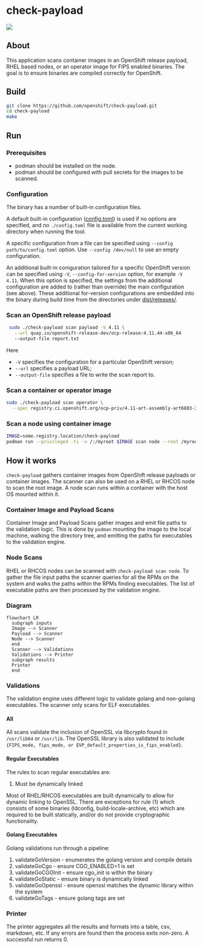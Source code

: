 # check-payload

![](https://img.shields.io/github/v/release/openshift/check-payload)

## About

This application scans container images in an OpenShift release payload, RHEL based nodes, or an operator image for FIPS enabled binaries. The goal is to ensure binaries are compiled correctly for OpenShift.

## Build

```sh
git clone https://github.com/openshift/check-payload.git
cd check-payload
make
```

## Run

### Prerequisites

* podman should be installed on the node.
* podman should be configured with pull secrets for the images to be scanned.

### Configuration

The binary has a number of built-in configuration files.

A default built-in configuration ([config.toml](./config.toml)) is used if no
options are specified, and no `./config.toml` file is available from the
current working directory when running the tool.

A specific configuration from a file can be specified using
`--config path/to/config.toml` option. Use `--config /dev/null` to use an empty
configuration.

An additional built-in coniguration tailored for a specific OpenShift version
can be specified using `-V`, `--config-for-version` option, for example `-V
4.11`. When this option is specified, the settings from the additional
configuration are added to (rather than override) the main configuration (see
above). These additional for-version configurations are embedded into the
binary during build time from the directories under
[dist/releases/](./dist/releases/).

### Scan an OpenShift release payload

```sh
 sudo ./check-payload scan payload -V 4.11 \
   --url quay.io/openshift-release-dev/ocp-release:4.11.44-x86_64
   --output-file report.txt
```

Here
* `-V` specifies the configuration for a particular OpenShift version;
* `--url` specifies a payload URL;
* `--output-file` specifies a file to write the scan report to.

### Scan a container or operator image

```sh
sudo ./check-payload scan operator \
  --spec registry.ci.openshift.org/ocp-priv/4.11-art-assembly-art6883-3-priv@sha256:138b1b9ae11b0d3b5faafacd1b469ec8c20a234b387ae33cf007441fa5c5d567
```

### Scan a node using container image

```sh
IMAGE=some.registry.location/check-payload
podman run --privileged -ti -v /:/myroot $IMAGE scan node --root /myroot
```

## How it works

`check-payload` gathers container images from OpenShift release payloads or
container images. The scanner can also be used on a RHEL or RHCOS node to scan the
root image. A node scan runs within a container with the host OS mounted within
it.

### Container Image and Payload Scans

Container Image and Payload Scans gather images and emit file paths to the
validation logic. This is done by `podman` mounting the image to the local
machine, walking the directory tree, and emitting the paths for executables to
the validation engine.

### Node Scans

RHEL or RHCOS nodes can be scanned with `check-payload scan node`. To gather the
file input paths the scanner queries for all the RPMs on the system and walks
the paths within the RPMs finding executables. The list of executable paths are
then processed by the validation engine.

### Diagram

```mermaid
flowchart LR
  subgraph inputs
  Image --> Scanner
  Payload --> Scanner
  Node --> Scanner
  end
  Scanner --> Validations
  Validations --> Printer
  subgraph results
  Printer
  end

```

### Validations

The validation engine uses different logic to validate golang and non-golang executables. The scanner only scans for ELF executables.

#### All

All scans validate the inclusion of OpenSSL via libcrypto found in `/usr/lib64`
or `/usr/lib`. The OpenSSL library is also validated to include `{FIPS_mode,
fips_mode, or EVP_default_properties_is_fips_enabled}`.

#### Regular Executables

The rules to scan regular executables are:

1. Must be dynamically linked

Most of RHEL/RHCOS executables are built dynamically to allow for dynamic
linking to OpenSSL. There are exceptions for rule (1) which consists of some
binaries (ldconfig, build-locale-archive, etc) which are required to be built
statically, and/or do not provide cryptographic functionality.

#### Golang Executables

Golang validations run through a pipeline:

1. validateGoVersion - enumerates the golang version and compile details
1. validateGoCgo - ensure CGO_ENABLED=1 is set
1. validateGoCGOInit - ensure cgo_init is within the binary
1. validateGoStatic - ensure binary is dynamically linked
1. validateGoOpenssl - ensure openssl matches the dynamic library within the system
1. validateGoTags - ensure golang tags are set

### Printer

The printer aggregates all the results and formats into a table, csv, markdown, etc. If any errors are found then the process exits non-zero. A successful run returns 0.

